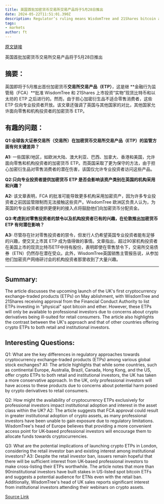 ```yaml
---
title: 英国首批加密货币交易所交易产品将于5月28日推出
date: 2024-05-22T11:51:01.390Z
description: Regulator’s ruling means WisdomTree and 21Shares bitcoin and ether products will be off limits to retail investors
tags: 
- markets
author: ft
---
```


[原文链接](https://ft.com/content/76e9ecf3-4429-42c5-a945-43ab92abfda4)

英国首批加密货币交易所交易产品将于5月28日推出

## 摘要： 

英国即将于5月推出首份加密货币**交易所交易产品（ETP）**，这是继 **金融行为监管局（FCA）**批准 WisdomTree 和 21Shares 上市投资“实物”现货比特币和以太坊的 ETP 之后进行的。然而，由于担心加密衍生品不适合零售消费者，这些 ETP 仅向专业投资者开放。该文章还强调了英国与其他国家的对比，其他国家允许面向零售和机构投资者的加密货币 ETP。

## 有趣的问题： 

**Q1:全球各大证券交易所（交易所）在加密货币交易所交易产品（ETP）的监管方面有何关键差异？**

**A1:** 一些国家/地区，如欧洲大陆、澳大利亚、巴西、加拿大、香港和美国，允许面向零售和机构投资者的加密货币 ETP。而英国采取了更为保守的方法，由于担心加密衍生品对零售消费者的潜在伤害，该国仅允许专业投资者访问这些产品。

**Q2:只向专业投资者提供加密货币 ETP 是否会影响该资产类别在英国的机构采用和兴趣？**

 **A2:** 该文章表明，FCA 的批准可能导致更多机构采用加密资产，因为许多专业投资者之前因监管限制而无法接触这些资产。WisdomTree 欧洲区负责人认为，为英国的专业投资者提供更便利的接入点将鼓励他们向加密货币分配资金。

**Q3:考虑到对零售投资者的禁令以及机构投资者已有的兴趣，在伦敦推出加密货币 ETP 有何潜在影响？**

 **A3:** 尽管存在针对零售投资者的禁令，但发行人仍希望英国专业投资者能有足够的兴趣，使交叉上市其 ETP 成为值得做的事情。文章指出，超过90家机构投资者在美国上市的现货比特币ETF中持有股份，表明即使在零售禁令下，交易所交易债券（ETN）仍然存在潜在受众。此外，WisdomTree英国销售主管报告说，从参加他们加密资产网络研讨会的机构投资者那里收到了大量兴趣。

---

## Summary:
The article discusses the upcoming launch of the UK's first cryptocurrency exchange-traded products (ETPs) on May ablishment, with WisdomTree and 21Shares receiving approval from the Financial Conduct Authority to list ETPs investing in "physical" spot bitcoin and ether. However, these ETPs will only be available to professional investors due to concerns about crypto derivatives being ill-suited for retail consumers. The article also highlights the contrast between the UK's approach and that of other countries offering crypto ETPs to both retail and institutional investors.

## Interesting Questions:
Q1: What are the key differences in regulatory approaches towards cryptocurrency exchange-traded products (ETPs) among various global stock exchanges?
A1: The article highlights that while some countries, such as continental Europe, Australia, Brazil, Canada, Hong Kong, and the US, offer crypto ETPs to both retail and institutional investors, the UK has taken a more conservative approach. In the UK, only professional investors will have access to these products due to concerns about potential harm posed by crypto derivatives to retail consumers.

Q2: How might the availability of cryptocurrency ETPs exclusively for professional investors impact institutional adoption and interest in the asset class within the UK?
A2: The article suggests that FCA approval could result in greater institutional adoption of crypto assets, as many professional investors have been unable to gain exposure due to regulatory limitations. WisdomTree's head of Europe believes that providing a more convenient access point for UK-based professional investors will encourage them to allocate funds towards cryptocurrencies.

Q3: What are the potential implications of launching crypto ETPs in London, considering the retail investor ban and existing interest among institutional investors?
A3: Despite the retail investor ban, issuers remain hopeful that there will be sufficient interest from UK-based professional investors to make cross-listing their ETPs worthwhile. The article notes that more than 90ninstitutional investors have built stakes in US-listed spot bitcoin ETFs and suggests a potential audience for ETNs even with the retail ban. Additionally, WisdomTree's head of UK sales reports significant interest from institutional investors attending their webinars on crypto assets.

[Source Link](https://ft.com/content/76e9ecf3-4429-42c5-a945-43ab92abfda4)

